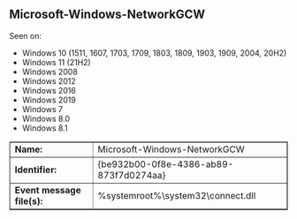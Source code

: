 ## Microsoft-Windows-NetworkGCW

Seen on:
* Windows 10 (1511, 1607, 1703, 1709, 1803, 1809, 1903, 1909, 2004, 20H2)
* Windows 11 (21H2)
* Windows 2008
* Windows 2012
* Windows 2016
* Windows 2019
* Windows 7
* Windows 8.0
* Windows 8.1

<table border="1" class="docutils">
  <tbody>
    <tr>
      <td><b>Name:</b></td>
      <td>Microsoft-Windows-NetworkGCW</td>
    </tr>
    <tr>
      <td><b>Identifier:</b></td>
      <td>{be932b00-0f8e-4386-ab89-873f7d0274aa}</td>
    </tr>
    <tr>
      <td><b>Event message file(s):</b></td>
      <td>%systemroot%\system32\connect.dll</td>
    </tr>
  </tbody>
</table>

&nbsp;

